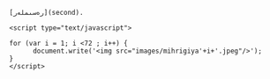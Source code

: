 <html>
<head>
	<title></title>

</head>
<body>

	[رەسىملەر](second).

	<script type="text/javascript">

	for (var i = 1; i <72 ; i++) {
	      document.write('<img src="images/mihrigiya'+i+'.jpeg"/>');
	}
	</script>
	

</body>
</html>
